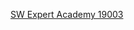 [SW Expert Academy 19003](https://swexpertacademy.com/main/code/problem/problemDetail.do?contestProbId=AYtrCJQaDb4DFAR-&categoryId=AYtrCJQaDb4DFAR-&categoryType=CODE)
